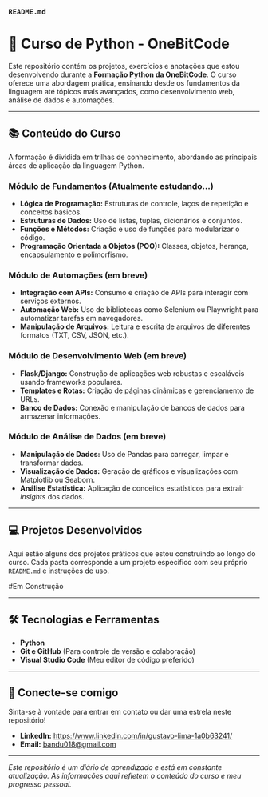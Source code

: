 ### **`README.md`**

# 🐍 Curso de Python - OneBitCode

Este repositório contém os projetos, exercícios e anotações que estou desenvolvendo durante a **Formação Python da OneBitCode**. O curso oferece uma abordagem prática, ensinando desde os fundamentos da linguagem até tópicos mais avançados, como desenvolvimento web, análise de dados e automações.

-----

## 📚 Conteúdo do Curso

A formação é dividida em trilhas de conhecimento, abordando as principais áreas de aplicação da linguagem Python.

### Módulo de Fundamentos (Atualmente estudando...)

  - **Lógica de Programação:** Estruturas de controle, laços de repetição e conceitos básicos.
  - **Estruturas de Dados:** Uso de listas, tuplas, dicionários e conjuntos.
  - **Funções e Métodos:** Criação e uso de funções para modularizar o código.
  - **Programação Orientada a Objetos (POO):** Classes, objetos, herança, encapsulamento e polimorfismo.

### Módulo de Automações (em breve)

  - **Integração com APIs:** Consumo e criação de APIs para interagir com serviços externos.
  - **Automação Web:** Uso de bibliotecas como Selenium ou Playwright para automatizar tarefas em navegadores.
  - **Manipulação de Arquivos:** Leitura e escrita de arquivos de diferentes formatos (TXT, CSV, JSON, etc.).

### Módulo de Desenvolvimento Web (em breve)

  - **Flask/Django:** Construção de aplicações web robustas e escaláveis usando frameworks populares.
  - **Templates e Rotas:** Criação de páginas dinâmicas e gerenciamento de URLs.
  - **Banco de Dados:** Conexão e manipulação de bancos de dados para armazenar informações.

### Módulo de Análise de Dados (em breve)

  - **Manipulação de Dados:** Uso de Pandas para carregar, limpar e transformar dados.
  - **Visualização de Dados:** Geração de gráficos e visualizações com Matplotlib ou Seaborn.
  - **Análise Estatística:** Aplicação de conceitos estatísticos para extrair *insights* dos dados.

-----

## 💻 Projetos Desenvolvidos

Aqui estão alguns dos projetos práticos que estou construindo ao longo do curso. Cada pasta corresponde a um projeto específico com seu próprio `README.md` e instruções de uso.

  #Em Construção

-----

## 🛠️ Tecnologias e Ferramentas

  - **Python**
  - **Git e GitHub** (Para controle de versão e colaboração)
  - **Visual Studio Code** (Meu editor de código preferido)

-----

## 🤝 Conecte-se comigo

Sinta-se à vontade para entrar em contato ou dar uma estrela neste repositório\!

  - **LinkedIn:** https://www.linkedin.com/in/gustavo-lima-1a0b63241/
  - **Email:** bandu018@gmail.com

-----

*Este repositório é um diário de aprendizado e está em constante atualização. As informações aqui refletem o conteúdo do curso e meu progresso pessoal.*
